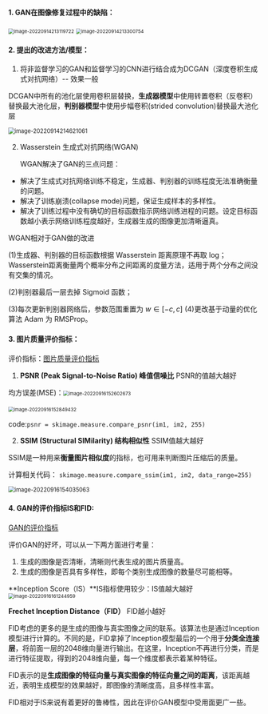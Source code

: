 #### 1. GAN在图像修复过程中的缺陷：

<img src="H:\files\python_file\paper_reading\image inpainting\pic\image-20220914213119722.png" alt="image-20220914213119722" style="zoom:67%;" />



<img src="H:\files\python_file\paper_reading\image inpainting\pic\image-20220914213300754.png" alt="image-20220914213300754" style="zoom:67%;" />

#### 2. 提出的改进方法/模型：

1. 将非监督学习的GAN和监督学习的CNN进行结合成为DCGAN（深度卷积生成式对抗网络）-- 效果一般

​    DCGAN中所有的池化层使用卷积层替换，**生成器模型**中使用转置卷积（反卷积）替换最大池化层，**判别器模型**中使用步幅卷积(strided convolution)替换最大池化层

<img src="H:\files\python_file\paper_reading\image inpainting\pic\image-20220914214621061.png" alt="image-20220914214621061" style="zoom:80%;" />



2. Wasserstein 生成式对抗网络(WGAN)

   WGAN解决了GAN的三点问题：

- 解决了生成式对抗网络训练不稳定，生成器、判别器的训练程度无法准确衡量的问题。
- 解决了训练崩溃(collapse mode)问题，保证生成样本的多样性。
- 解决了训练过程中没有确切的目标函数指示网络训练进程的问题。设定目标函数越小表示网络训练程度越好，生成器生成的图像更加清晰逼真。

WGAN相对于GAN做的改进

(1)生成器、判别器的目标函数根据 Wasserstein 距离原理不再取 log；Wasserstein距离衡量两个概率分布之间距离的度量方法，适用于两个分布之间没有交集的情况。

(2)判别器最后一层去掉 Sigmoid 函数；

(3)每次更新判别器网络后，参数范围重置为 $w\in[-c,c]$
(4)更改基于动量的优化算法 Adam 为 RMSProp。



#### 3. 图片质量评价指标：

评价指标：[图片质量评价指标](https://zhuanlan.zhihu.com/p/50757421) 

1.  **PSNR (Peak Signal-to-Noise Ratio) 峰值信噪比**   PSNR的值越大越好

​      均方误差(MSE)：<img src="H:\files\python_file\paper_reading\image inpainting\pic\image-20220916152602673.png" alt="image-20220916152602673" style="zoom:67%;" />

​      <img src="H:\files\python_file\paper_reading\image inpainting\pic\image-20220916152849432.png" alt="image-20220916152849432" style="zoom:67%;" />

​		code:`psnr = skimage.measure.compare_psnr(im1, im2, 255)`

2. **SSIM (Structural SIMilarity) 结构相似性**  SSIM值越大越好

​	   SSIM是一种用来**衡量图片相似度**的指标，也可用来判断图片压缩后的质量。

   计算相关代码： `skimage.measure.compare_ssim(im1, im2, data_range=255)`

<img src="H:\files\python_file\paper_reading\image inpainting\pic\image-20220916154035063.png" alt="image-20220916154035063" style="zoom:80%;" />

#### 4. GAN的评价指标IS和FID:

[GAN的评价指标](https://blog.csdn.net/jackzhang11/article/details/104995524)

评价GAN的好坏，可以从一下两方面进行考量：

1. 生成的图像是否清晰，清晰则代表生成的图片质量高。
2. 生成的图像是否具有多样性，即每个类别生成图像的数量尽可能相等。

**Inception Score（IS）**IS指标使用较少：IS值越大越好 <img src="H:\files\python_file\paper_reading\image inpainting\pic\image-20220916161244959.png" alt="image-20220916161244959" style="zoom:67%;" />



**Frechet Inception Distance（FID）**  FID越小越好

FID考虑的更多的是生成的图像与真实图像之间的联系。该算法也是通过Inception模型进行计算的。不同的是，FID拿掉了Inception模型最后的一个用于**分类全连接层**，将前面一层的2048维向量进行输出。在这里，Inception不再进行分类，而是进行特征提取，得到的2048维向量，每一个维度都表示着某种特征。

FID表示的是**生成图像的特征向量与真实图像的特征向量之间的距离**，该距离越近，表明生成模型的效果越好，即图像的清晰度高，且多样性丰富。

FID相对于IS来说有着更好的鲁棒性，因此在评价GAN模型中受用面更广一些。




